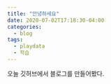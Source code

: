 ```yaml
---
title: "안녕하세요"
date: 2020-07-02T17:18:30-04:00
categories:
  - blog
tags:
  - playdata
  - 학습
---
```


오늘 깃허브에서 블로그를 만들어봤다.

